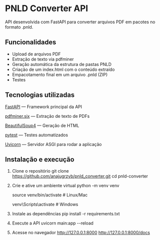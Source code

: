 # PNLD Converter API
API desenvolvida com FastAPI para converter arquivos PDF em pacotes no formato .pnld.

## Funcionalidades
- Upload de arquivos PDF
-  Extração de texto via pdfminer
-  Geração automática da estrutura de pastas PNLD
-  Criação de um index.html com o conteúdo extraído
-  Empacotamento final em um arquivo .pnld (ZIP)
-  Testes

## Tecnologias utilizadas
[FastAPI](https://fastapi.tiangolo.com/)
 — Framework principal da API
 
[pdfminer.six](https://github.com/pdfminer/pdfminer.six)
 — Extração de texto de PDFs
 
 [BeautifulSoup4](https://www.crummy.com/software/BeautifulSoup/)
 — Geração de HTML
 
 [pytest](https://docs.pytest.org/en/stable/)
 — Testes automatizados
 
 [Uvicorn](https://uvicorn.dev/)
 — Servidor ASGI para rodar a aplicação

## Instalação e execução
1. Clone o repositório
   git clone https://github.com/anajugrzyb/pnld_converter.git
   cd pnld-converter
2. Crie e ative um ambiente virtual
   python -m venv venv

   source venv/bin/activate  # Linux/Mac
   
   venv\Scripts\activate     # Windows
4. Instale as dependências
   pip install -r requirements.txt
5. Execute a API
   uvicorn main:app --reload
6. Acesse no navegador
   http://127.0.0.1:8000
   http://127.0.0.1:8000/docs
